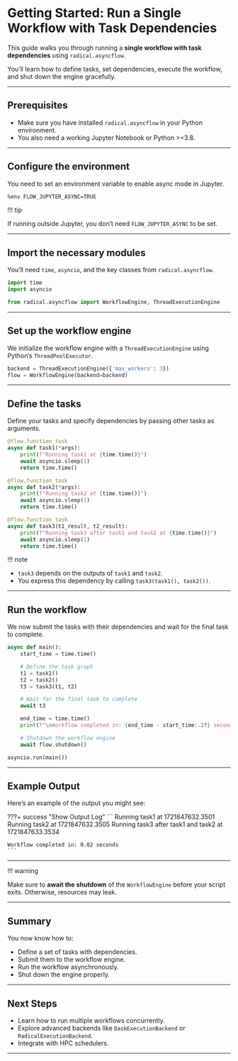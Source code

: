 
# Getting Started: Run a Single Workflow with Task Dependencies

This guide walks you through running a **single workflow with task dependencies** using `radical.asyncflow`.

You’ll learn how to define tasks, set dependencies, execute the workflow, and shut down the engine gracefully.

---

## Prerequisites

- Make sure you have installed `radical.asyncflow` in your Python environment.  
- You also need a working Jupyter Notebook or Python >=3.8.

---

## Configure the environment

You need to set an environment variable to enable async mode in Jupyter.

```bash
%env FLOW_JUPYTER_ASYNC=TRUE
```

!!! tip

If running outside Jupyter, you don’t need `FLOW_JUPYTER_ASYNC` to be set.

---

## Import the necessary modules

You’ll need `time`, `asyncio`, and the key classes from `radical.asyncflow`.

```python
import time
import asyncio

from radical.asyncflow import WorkflowEngine, ThreadExecutionEngine
```

---

## Set up the workflow engine

We initialize the workflow engine with a `ThreadExecutionEngine` using Python’s `ThreadPoolExecutor`.

```python
backend = ThreadExecutionEngine({'max_workers': 3})
flow = WorkflowEngine(backend=backend)
```

---

## Define the tasks

Define your tasks and specify dependencies by passing other tasks as arguments.

```python
@flow.function_task
async def task1(*args):
    print(f"Running task1 at {time.time()}")
    await asyncio.sleep(1)
    return time.time()

@flow.function_task
async def task2(*args):
    print(f"Running task2 at {time.time()}")
    await asyncio.sleep(1)
    return time.time()

@flow.function_task
async def task3(t1_result, t2_result):
    print(f"Running task3 after task1 and task2 at {time.time()}")
    await asyncio.sleep(1)
    return time.time()
```

!!! note  
- `task3` depends on the outputs of `task1` and `task2`.
- You express this dependency by calling `task3(task1(), task2())`.

---

## Run the workflow

We now submit the tasks with their dependencies and wait for the final task to complete.

```python
async def main():
    start_time = time.time()

    # Define the task graph
    t1 = task1()
    t2 = task2()
    t3 = task3(t1, t2)

    # Wait for the final task to complete
    await t3

    end_time = time.time()
    print(f"\nWorkflow completed in: {end_time - start_time:.2f} seconds")

    # Shutdown the workflow engine
    await flow.shutdown()

asyncio.run(main())
```

---

## Example Output

Here’s an example of the output you might see:

???+ success "Show Output Log"
    ```
    Running task1 at 1721847632.3501
    Running task2 at 1721847632.3505
    Running task3 after task1 and task2 at 1721847633.3534

    Workflow completed in: 0.02 seconds
    ```

---

!!! warning 

Make sure to **await the shutdown** of the `WorkflowEngine` before your script exits. Otherwise, resources may leak.

---

## Summary
You now know how to:

- Define a set of tasks with dependencies.  
- Submit them to the workflow engine.  
- Run the workflow asynchronously.  
- Shut down the engine properly.

---

## Next Steps

- Learn how to run multiple workflows concurrently.
- Explore advanced backends like `DaskExecutionBackend` or `RadicalExecutionBackend`.
- Integrate with HPC schedulers.

---
